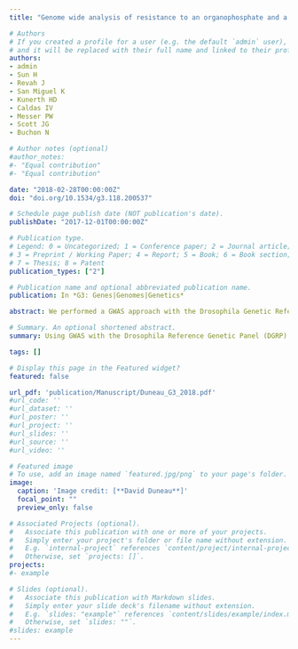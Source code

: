 ```yaml
---
title: "Genome wide analysis of resistance to an organophosphate and a pyrethroid insecticide."

# Authors
# If you created a profile for a user (e.g. the default `admin` user), write the username (folder name) here 
# and it will be replaced with their full name and linked to their profile.
authors: 
- admin
- Sun H
- Revah J
- San Miguel K
- Kunerth HD
- Caldas IV
- Messer PW
- Scott JG
- Buchon N

# Author notes (optional)
#author_notes:
#- "Equal contribution"
#- "Equal contribution"

date: "2018-02-28T00:00:00Z"
doi: "doi.org/10.1534/g3.118.200537"

# Schedule page publish date (NOT publication's date).
publishDate: "2017-12-01T00:00:00Z"

# Publication type.
# Legend: 0 = Uncategorized; 1 = Conference paper; 2 = Journal article;
# 3 = Preprint / Working Paper; 4 = Report; 5 = Book; 6 = Book section;
# 7 = Thesis; 8 = Patent
publication_types: ["2"]

# Publication name and optional abbreviated publication name.
publication: In *G3: Genes|Genomes|Genetics*

abstract: We performed a GWAS approach with the Drosophila Genetic Reference Panel (DGRP) to identify the mutations involved in resistance to two widely used insecticides. Most variation in parathion resistance was associated the target gene Ace, while most variation in deltamethrin resistance was associated with Cyp6a23, a gene encoding a detoxification enzyme never previously associated with resistance. A “nested GWAS” further revealed the contribution of other loci: Dscam1 and trpl (parathion), but only in lines lacking Wolbachia. Cyp6a17 was implicated in deltamethrin resistance. We observed signatures of recent selective sweeps at all of these resistance loci and confirmed that the soft sweep at Ace is indeed driven by the identified resistance mutations. Analysis of allele frequencies in additional population samples revealed that most resistance mutations are segregating across the globe.

# Summary. An optional shortened abstract.
summary: Using GWAS with the Drosophila Reference Genetic Panel (DGRP) found the genetic basis of the resistance to Parathion and Deltamethrin, two commonly used insecticides.

tags: []

# Display this page in the Featured widget?
featured: false

url_pdf: 'publication/Manuscript/Duneau_G3_2018.pdf'
#url_code: ''
#url_dataset: ''
#url_poster: ''
#url_project: ''
#url_slides: ''
#url_source: ''
#url_video: ''

# Featured image
# To use, add an image named `featured.jpg/png` to your page's folder. 
image:
  caption: 'Image credit: [**David Duneau**]'
  focal_point: ""
  preview_only: false

# Associated Projects (optional).
#   Associate this publication with one or more of your projects.
#   Simply enter your project's folder or file name without extension.
#   E.g. `internal-project` references `content/project/internal-project/index.md`.
#   Otherwise, set `projects: []`.
projects:
#- example

# Slides (optional).
#   Associate this publication with Markdown slides.
#   Simply enter your slide deck's filename without extension.
#   E.g. `slides: "example"` references `content/slides/example/index.md`.
#   Otherwise, set `slides: ""`.
#slides: example
---
```


